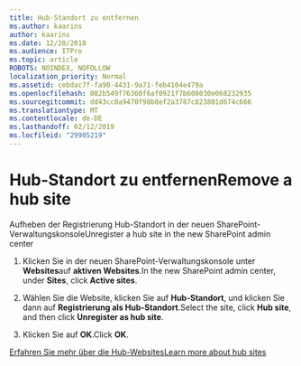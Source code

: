 ```yaml
---
title: Hub-Standort zu entfernen
ms.author: kaarins
author: kaarins
ms.date: 12/28/2018
ms.audience: ITPro
ms.topic: article
ROBOTS: NOINDEX, NOFOLLOW
localization_priority: Normal
ms.assetid: cebdac7f-fa90-4431-9a71-feb4104e479a
ms.openlocfilehash: 082b549f76360f6af0921f7b608030e068232935
ms.sourcegitcommit: dd43cc0a9470f98b8ef2a3787c823801d674c666
ms.translationtype: MT
ms.contentlocale: de-DE
ms.lasthandoff: 02/12/2019
ms.locfileid: "29905219"
---
```

# <a name="remove-a-hub-site"></a><span data-ttu-id="b50dc-102">Hub-Standort zu entfernen</span><span class="sxs-lookup"><span data-stu-id="b50dc-102">Remove a hub site</span></span>

<span data-ttu-id="b50dc-103">Aufheben der Registrierung Hub-Standort in der neuen SharePoint-Verwaltungskonsole</span><span class="sxs-lookup"><span data-stu-id="b50dc-103">Unregister a hub site in the new SharePoint admin center</span></span>
  
1. <span data-ttu-id="b50dc-104">Klicken Sie in der neuen SharePoint-Verwaltungskonsole unter **Websites**auf **aktiven Websites**.</span><span class="sxs-lookup"><span data-stu-id="b50dc-104">In the new SharePoint admin center, under **Sites**, click **Active sites**.</span></span> 
    
2. <span data-ttu-id="b50dc-105">Wählen Sie die Website, klicken Sie auf **Hub-Standort**, und klicken Sie dann auf **Registrierung als Hub-Standort**.</span><span class="sxs-lookup"><span data-stu-id="b50dc-105">Select the site, click **Hub site**, and then click **Unregister as hub site**.</span></span> 
    
3. <span data-ttu-id="b50dc-106">Klicken Sie auf **OK**.</span><span class="sxs-lookup"><span data-stu-id="b50dc-106">Click **OK**.</span></span> 
    
[<span data-ttu-id="b50dc-107">Erfahren Sie mehr über die Hub-Websites</span><span class="sxs-lookup"><span data-stu-id="b50dc-107">Learn more about hub sites</span></span>](https://support.office.com/article/what-is-a-sharepoint-hub-site-fe26ae84-14b7-45b6-a6d1-948b3966427f?ui=en-US&amp;rs=en-US&amp;ad=US)
  

